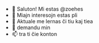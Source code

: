 - 👋 Saluton! Mi estas @zoehes
- 👀 Miajn interesojn estas pli 
- 🌱 Aktuale me lernas ĉi tiu kaj tiea
- 💞️ demandu min
- 📫 tra ti ĉie konton

<!---
zoehes/zoehes is a ✨ special ✨ repository because its `README.md` (this file) appears on your GitHub profile.
You can click the Preview link to take a look at your changes.
--->
